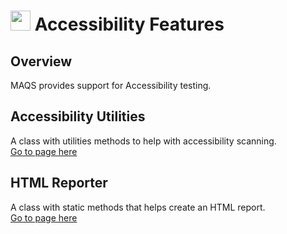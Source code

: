 # <img src="resources/MAQS.jpg" height="32" width="32"> Accessibility Features

## Overview
MAQS provides support for Accessibility testing.

## Accessibility Utilities
A class with utilities methods to help with accessibility scanning.  
[Go to page here](../accessibility/AccessibilityUtilities.md)

## HTML Reporter
A class with static methods that helps create an HTML report.  
[Go to page here](../accessibility/HtmlReporter.md)

